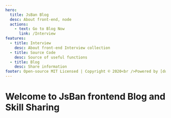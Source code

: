 ```yaml
---
hero:
  title: JsBan Blog
  desc: About front-end, node
  actions:
    - text: Go to Blog Now
      link: /Interview
features:
  - title: Interview
    desc: About front-end Interview collection
  - title: Source Code
    desc: Source of useful functions
  - title: Blog
    desc: Share information
footer: Open-source MIT Licensed | Copyright © 2020<br />Powered by [dumi](https://d.umijs.org)
---
```


# Welcome to JsBan frontend Blog and Skill Sharing
